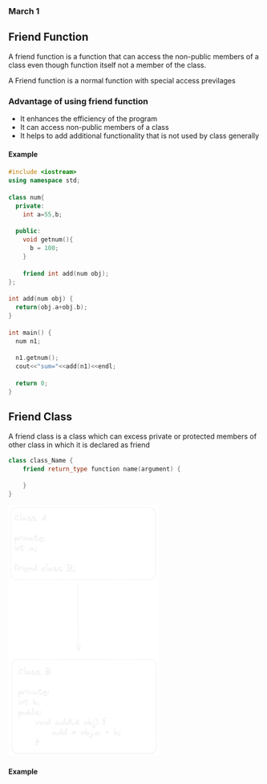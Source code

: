 ### March 1

## Friend Function 

A friend function is a function that can access the non-public members of a class even though function itself not a member of the class.

A Friend function is a normal function with special access previlages 

### Advantage of using friend function
* It enhances the efficiency of the program
* It can access non-public members of a class 
* It helps to add additional functionality that is not used by class generally

#### Example

```cpp
#include <iostream>
using namespace std;

class num{
  private:
    int a=55,b;

  public:
    void getnum(){
      b = 100;
    }

    friend int add(num obj);
};

int add(num obj) {
  return(obj.a+obj.b);
}

int main() {
  num n1;
  
  n1.getnum(); 
  cout<<"sum="<<add(n1)<<endl;
  
  return 0;
}
```

## Friend Class
A friend class is a class which can excess private or protected members of other class in which it is declared as friend

```cpp
class class_Name {
    friend return_type function name(argument) {
        
    }
}
```
<img src="./1.png" style="width: 300px;">

#### Example

```cpp

```
